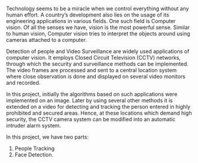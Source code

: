 Technology seems to be a miracle when we control everything without any human effort. A country’s development also lies on the usage of its engineering applications in various fields. One such field is Computer vision. Of all the senses we have, vision is the most powerful sense. Similar to human vision, Computer vision tries to interpret the objects around using cameras attached to a computer. 

Detection of people and Video Surveillance are widely used applications of computer vision. It employs Closed Circuit Television (CCTV) networks, through which the security and surveillance methods can be implemented. The video frames are processed and sent to a central location system where close observation is done and displayed on several video monitors and recorded.

In this project, initially the algorithms based on such applications were implemented on an image. Later by using several other methods it is extended on a video for detecting and tracking the person entered in highly prohibited and secured areas. Hence, at these locations which demand high security, the CCTV camera system can be  modified into an automatic intruder alarm system.

In this project, we have two parts:
1) People Tracking 
2) Face Detection.


